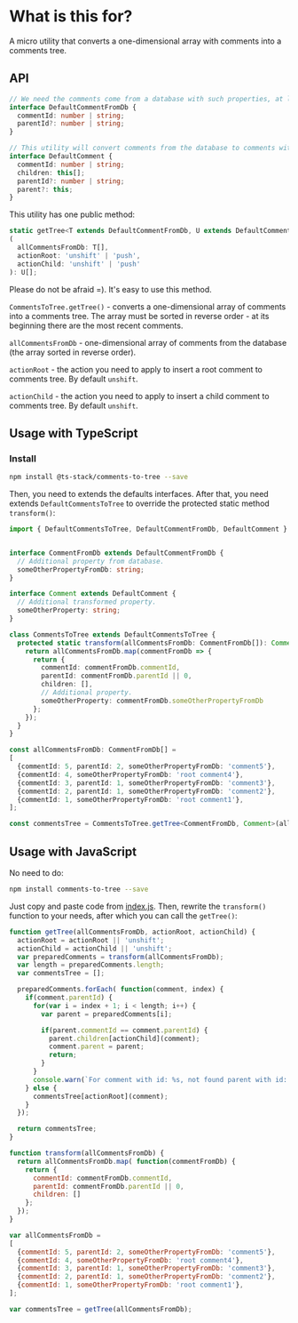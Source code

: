 # What is this for?

A micro utility that converts a one-dimensional array with comments into a comments tree.

## API

```ts
// We need the comments come from a database with such properties, at least.
interface DefaultCommentFromDb {
  commentId: number | string;
  parentId?: number | string;
}

// This utility will convert comments from the database to comments with this interface.
interface DefaultComment {
  commentId: number | string;
  children: this[];
  parentId?: number | string;
  parent?: this;
}
```

This utility has one public method:

```ts
static getTree<T extends DefaultCommentFromDb, U extends DefaultComment>
(
  allCommentsFromDb: T[],
  actionRoot: 'unshift' | 'push',
  actionChild: 'unshift' | 'push'
): U[];
```

Please do not be afraid =). It's easy to use this method.

`CommentsToTree.getTree()` - converts a one-dimensional array of comments into a comments tree. The array must be sorted in reverse order - at its beginning there are the most recent comments.

`allCommentsFromDb` - one-dimensional array of comments from the database (the array sorted in reverse order).

`actionRoot` - the action you need to apply to insert a root comment to comments tree. By default `unshift`.

`actionChild` - the action you need to apply to insert a child comment to comments tree. By default `unshift`.

## Usage with TypeScript

### Install

```bash
npm install @ts-stack/comments-to-tree --save
```

Then, you need to extends the defaults interfaces. After that, you need extends `DefaultCommentsToTree` to override the protected static method `transform()`:

```ts
import { DefaultCommentsToTree, DefaultCommentFromDb, DefaultComment } from '@ts-stack/comments-to-tree';


interface CommentFromDb extends DefaultCommentFromDb {
  // Additional property from database.
  someOtherPropertyFromDb: string;
}

interface Comment extends DefaultComment {
  // Additional transformed property.
  someOtherProperty: string;
}

class CommentsToTree extends DefaultCommentsToTree {
  protected static transform(allCommentsFromDb: CommentFromDb[]): Comment[] {
    return allCommentsFromDb.map(commentFromDb => {
      return {
        commentId: commentFromDb.commentId,
        parentId: commentFromDb.parentId || 0,
        children: [],
        // Additional property.
        someOtherProperty: commentFromDb.someOtherPropertyFromDb
      };
    });
  }
}

const allCommentsFromDb: CommentFromDb[] =
[
  {commentId: 5, parentId: 2, someOtherPropertyFromDb: 'comment5'},
  {commentId: 4, someOtherPropertyFromDb: 'root comment4'},
  {commentId: 3, parentId: 1, someOtherPropertyFromDb: 'comment3'},
  {commentId: 2, parentId: 1, someOtherPropertyFromDb: 'comment2'},
  {commentId: 1, someOtherPropertyFromDb: 'root comment1'},
];

const commentsTree = CommentsToTree.getTree<CommentFromDb, Comment>(allCommentsFromDb);
```

## Usage with JavaScript

No need to do:

```bash
npm install comments-to-tree --save
```

Just copy and paste code from [index.js](/src/index-js.js). Then, rewrite the `transform()` function to your needs, after which you can call the `getTree()`:

```js
function getTree(allCommentsFromDb, actionRoot, actionChild) {
  actionRoot = actionRoot || 'unshift';
  actionChild = actionChild || 'unshift';
  var preparedComments = transform(allCommentsFromDb);
  var length = preparedComments.length;
  var commentsTree = [];

  preparedComments.forEach( function(comment, index) {
    if(comment.parentId) {
      for(var i = index + 1; i < length; i++) {
        var parent = preparedComments[i];

        if(parent.commentId == comment.parentId) {
          parent.children[actionChild](comment);
          comment.parent = parent;
          return;
        }
      }
      console.warn(`For comment with id: %s, not found parent with id: %s`, comment.commentId, comment.parentId);
    } else {
      commentsTree[actionRoot](comment);
    }      
  });

  return commentsTree;
}

function transform(allCommentsFromDb) {
  return allCommentsFromDb.map( function(commentFromDb) {
    return {
      commentId: commentFromDb.commentId,
      parentId: commentFromDb.parentId || 0,
      children: []
    };
  });
}

var allCommentsFromDb =
[
  {commentId: 5, parentId: 2, someOtherPropertyFromDb: 'comment5'},
  {commentId: 4, someOtherPropertyFromDb: 'root comment4'},
  {commentId: 3, parentId: 1, someOtherPropertyFromDb: 'comment3'},
  {commentId: 2, parentId: 1, someOtherPropertyFromDb: 'comment2'},
  {commentId: 1, someOtherPropertyFromDb: 'root comment1'},
];

var commentsTree = getTree(allCommentsFromDb);
```